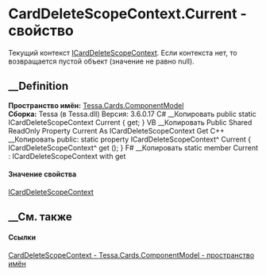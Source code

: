 # CardDeleteScopeContext.Current - свойство
Текущий контекст
[ICardDeleteScopeContext](T_Tessa_Cards_ComponentModel_ICardDeleteScopeContext.htm).
Если контекста нет, то возвращается пустой объект (значение не равно null).
## __Definition
 **Пространство имён:**
[Tessa.Cards.ComponentModel](N_Tessa_Cards_ComponentModel.htm)  
 **Сборка:** Tessa (в Tessa.dll) Версия: 3.6.0.17
C# __Копировать
     public static ICardDeleteScopeContext Current { get; }
VB __Копировать
     Public Shared ReadOnly Property Current As ICardDeleteScopeContext
    	Get
C++ __Копировать
     public:
    static property ICardDeleteScopeContext^ Current {
    	ICardDeleteScopeContext^ get ();
    }
F# __Копировать
     static member Current : ICardDeleteScopeContext with get
#### Значение свойства
[ICardDeleteScopeContext](T_Tessa_Cards_ComponentModel_ICardDeleteScopeContext.htm)
##  __См. также
#### Ссылки
[CardDeleteScopeContext -
](T_Tessa_Cards_ComponentModel_CardDeleteScopeContext.htm)
[Tessa.Cards.ComponentModel - пространство
имён](N_Tessa_Cards_ComponentModel.htm)
